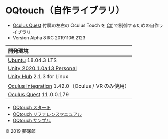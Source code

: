 # OQtouch（自作ライブラリ）

* [Oculus Quest](https://www.oculus.com/quest/?locale=ja_JP) 付属の左右の Oculus Touch を [C#](https://unity3d.com/jp/learning-c-sharp-in-unity-for-beginners?gq=C%23) で制御するための自作ライブラリ
* Version Alpha 8 RC 20191106.2123

|開発環境|
|:--|
|[Ubuntu](https://www.ubuntulinux.jp/) 18.04.3 LTS|
|[Unity 2020.1.0a13 Personal](https://unity3d.com/jp/unity/alpha/2020.1.0a13)|
|[Unity Hub](https://forum.unity.com/threads/unity-hub-v2-0-0-release.677485/) 2.1.3 for Linux|
|[Oculus Integration](https://assetstore.unity.com/packages/tools/integration/oculus-integration-82022) 1.42.0（Oculus / VR のみ使用）|
|[Oculus Quest](https://www.oculus.com/quest/?locale=ja_JP) 11.0.0.179|

* [OQtouch スタート](https://github.com/mubirou/Unity3D/blob/master/oqtouch/doc/start.md)
* [OQtouch リファレンスマニュアル](https://github.com/mubirou/Unity3D/blob/master/oqtouch/doc/reference.md)
* [OQtouch サンプル](https://github.com/mubirou/Unity3D/blob/master/oqtouch/sample/README.md)

© 2019 夢寐郎